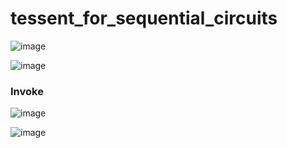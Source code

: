 # tessent_for_sequential_circuits

![image](https://user-images.githubusercontent.com/98731221/208592930-dd84f038-0e51-49a5-be75-631af8453ac6.png)

![image](https://user-images.githubusercontent.com/98731221/208593244-f43a3f61-3cc8-4ad2-a457-1b09b8febbe4.png)

### Invoke

![image](https://user-images.githubusercontent.com/98731221/208593434-82571bb7-0aca-4811-886f-ed434ad394c8.png)

![image](https://user-images.githubusercontent.com/98731221/208594211-cae345c0-6224-46f4-b7e5-96414b467052.png)
